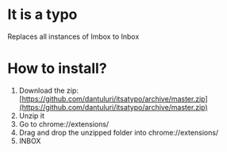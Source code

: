 # It is a typo
Replaces all instances of Imbox to Inbox

# How to install?
1. Download the zip: [https://github.com/dantuluri/itsatypo/archive/master.zip](https://github.com/dantuluri/itsatypo/archive/master.zip)
2. Unzip it
3. Go to chrome://extensions/
4. Drag and drop the unzipped folder into chrome://extensions/
6. INBOX
